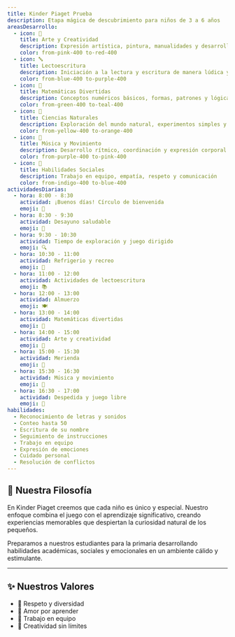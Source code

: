 ```yaml
---
title: Kinder Piaget Prueba
description: Etapa mágica de descubrimiento para niños de 3 a 6 años
areasDesarrollo:
  - icon: 🎨
    title: Arte y Creatividad
    description: Expresión artística, pintura, manualidades y desarrollo de la creatividad
    color: from-pink-400 to-red-400
  - icon: 🔤
    title: Lectoescritura
    description: Iniciación a la lectura y escritura de manera lúdica y natural
    color: from-blue-400 to-purple-400
  - icon: 🔢
    title: Matemáticas Divertidas
    description: Conceptos numéricos básicos, formas, patrones y lógica
    color: from-green-400 to-teal-400
  - icon: 🌱
    title: Ciencias Naturales
    description: Exploración del mundo natural, experimentos simples y curiosidad científica
    color: from-yellow-400 to-orange-400
  - icon: 🎵
    title: Música y Movimiento
    description: Desarrollo rítmico, coordinación y expresión corporal
    color: from-purple-400 to-pink-400
  - icon: 👥
    title: Habilidades Sociales
    description: Trabajo en equipo, empatía, respeto y comunicación
    color: from-indigo-400 to-blue-400
actividadesDiarias:
  - hora: 8:00 - 8:30
    actividad: ¡Buenos días! Círculo de bienvenida
    emoji: 🌅
  - hora: 8:30 - 9:30
    actividad: Desayuno saludable
    emoji: 🥞
  - hora: 9:30 - 10:30
    actividad: Tiempo de exploración y juego dirigido
    emoji: 🔍
  - hora: 10:30 - 11:00
    actividad: Refrigerio y recreo
    emoji: 🍎
  - hora: 11:00 - 12:00
    actividad: Actividades de lectoescritura
    emoji: 📚
  - hora: 12:00 - 13:00
    actividad: Almuerzo
    emoji: 🍽️
  - hora: 13:00 - 14:00
    actividad: Matemáticas divertidas
    emoji: 🔢
  - hora: 14:00 - 15:00
    actividad: Arte y creatividad
    emoji: 🎨
  - hora: 15:00 - 15:30
    actividad: Merienda
    emoji: 🧁
  - hora: 15:30 - 16:30
    actividad: Música y movimiento
    emoji: 🎵
  - hora: 16:30 - 17:00
    actividad: Despedida y juego libre
    emoji: 👋
habilidades:
  - Reconocimiento de letras y sonidos
  - Conteo hasta 50
  - Escritura de su nombre
  - Seguimiento de instrucciones
  - Trabajo en equipo
  - Expresión de emociones
  - Cuidado personal
  - Resolución de conflictos
---
```


## 🎯 Nuestra Filosofía

En Kinder Piaget creemos que cada niño es único y especial. Nuestro enfoque combina el juego con el aprendizaje significativo, creando experiencias memorables que despiertan la curiosidad natural de los pequeños.

Preparamos a nuestros estudiantes para la primaria desarrollando habilidades académicas, sociales y emocionales en un ambiente cálido y estimulante.

---

## ✨ Nuestros Valores

- 🌟 Respeto y diversidad  
- 💝 Amor por aprender  
- 🤝 Trabajo en equipo  
- 🎨 Creatividad sin límites
